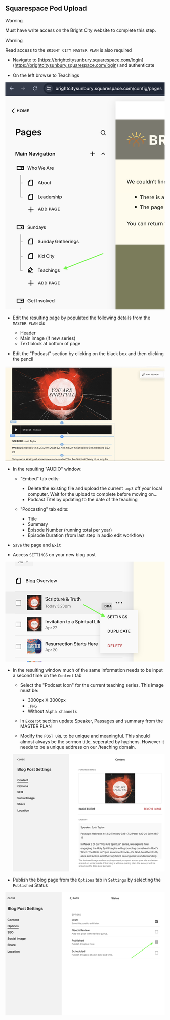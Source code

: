 ## Squarespace Pod Upload

> [!WARNING] 
> Must have write access on the Bright City website to complete this step.

> [!WARNING] 
> Read access to the `BRIGHT CITY MASTER PLAN` is also required


- Navigate to [https://brightcitysunbury.squarespace.com/login](https://brightcitysunbury.squarespace.com/login) and authenticate

- On the left browse to Teachings

![image](../pictures/podcast/ss-teaching-nav.png)

- Edit the resulting page by populated the following details from the `MASTER PLAN` xls

   - Header
   - Main image (if new series)
   - Text block at bottom of page

- Edit the "Podcast" section by clicking on the black box and then clicking the pencil

![image](../pictures/podcast/ss-podcast-box-edit.gif)


- In the resulting "AUDIO" window: 

   - "Embed" tab edits:

      - Delete the existing file and upload the current `.mp3` off your local computer. Wait for the upload to complete before moving on...
      - Podcast Titel by updating to the date of the teaching

   - "Podcasting" tab edits:

      - Title
      - Summary
      - Episode Number (running total per year)
      - Episode Duration (from last step in audio edit workflow)
    
- `Save` the page and `Exit`

- Access `SETTINGS` on your new blog post

![image](../pictures/podcast/ss-settings-edit.png)

- In the resulting window much of the same information needs to be input a second time on the `Content` tab

    - Select the "Podcast Icon" for the current teaching series. This image must be:
       - 3000px X 3000px
       - `.PNG`
       - Without `Alpha channels`

    - In `Excerpt` section update Speaker, Passages and summary from the MASTER PLAN

    - Modify the `POST URL` to be unique and meaningful. This should almost always be the sermon title, seperated by hyphens. However it needs to be a unique address on our /teaching domain. 

    ![image](../pictures/podcast/ss-settings-content.png)

- Publish the blog page from the `Options` tab in `Settings` by selecting the `Published` Status

![image](../pictures/podcast/ss-settings-publish.png)
